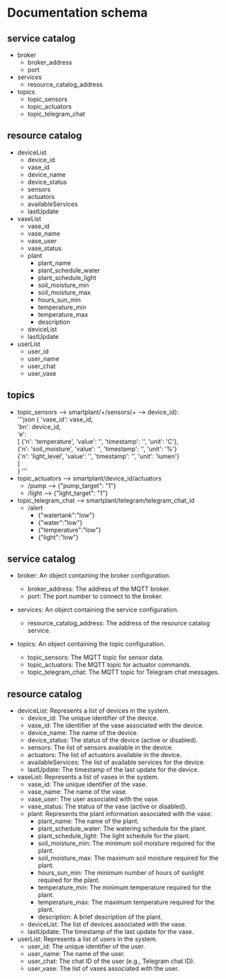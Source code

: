 # Documentation schema

## service catalog
- broker
    - broker_address
    - port
- services
    - resource_catalog_address
- topics
    - topic_sensors
    - topic_actuators
    - topic_telegram_chat

## resource catalog
- deviceList
    - device_id
    - vase_id
    - device_name
    - device_status
    - sensors
    - actuators
    - availableServices
    - lastUpdate
- vaseList
    - vase_id
    - vase_name
    - vase_user
    - vase_status
    - plant
        - plant_name
        - plant_schedule_water
        - plant_schedule_light
        - soil_moisture_min
        - soil_moisture_max
        - hours_sun_min
        - temperature_min
        - temperature_max
        - description
    - deviceList
    - lastUpdate
- userList
    - user_id
    - user_name
    - user_chat
    - user_vase

## topics

- topic_sensors --> smartplant/+/sensors(+ --> device_id):  
'''json
{
    'vase_id': vase_id,  
    'bn': device_id,  
    'e':  
    [
        {'n': 'temperature', 'value': '', 'timestamp': '', 'unit': 'C'},  
        {'n': 'soil_moisture', 'value': '', 'timestamp': '', 'unit': '%'}  
        {'n': 'light_level', 'value': '', 'timestamp': '', 'unit': 'lumen'}  
    ]  
}
'''
- topic_actuators --> smartplant/device_id/actuators
    - /pump --> {"pump_target": "1"}
    - /light --> {"light_target": "1"}
- topic_telegram_chat --> smartplant/telegram/telegram_chat_id
    - /alert 
        - {"watertank":"low"}
        - {"water":"low"}
        - {"temperature":"low"}
        - {"light":"low"}




## service catalog
- broker: An object containing the broker configuration.
    - broker_address: The address of the MQTT broker.
    - port: The port number to connect to the broker.

- services: An object containing the service configuration.
    - resource_catalog_address: The address of the resource catalog service.

- topics: An object containing the topic configuration.
    - topic_sensors: The MQTT topic for sensor data.
    - topic_actuators: The MQTT topic for actuator commands.
    - topic_telegram_chat: The MQTT topic for Telegram chat messages.

## resource catalog
- deviceList: Represents a list of devices in the system.
    - device_id: The unique identifier of the device.
    - vase_id: The identifier of the vase associated with the device.
    - device_name: The name of the device.
    - device_status: The status of the device (active or disabled).
    - sensors: The list of sensors available in the device.
    - actuators: The list of actuators available in the device.
    - availableServices: The list of available services for the device.
    - lastUpdate: The timestamp of the last update for the device.
- vaseList: Represents a list of vases in the system.
    - vase_id: The unique identifier of the vase.
    - vase_name: The name of the vase.
    - vase_user: The user associated with the vase.
    - vase_status: The status of the vase (active or disabled).
    - plant: Represents the plant information associated with the vase.
        - plant_name: The name of the plant.
        - plant_schedule_water: The watering schedule for the plant.
        - plant_schedule_light: The light schedule for the plant.
        - soil_moisture_min: The minimum soil moisture required for the plant.
        - soil_moisture_max: The maximum soil moisture required for the plant.
        - hours_sun_min: The minimum number of hours of sunlight required for the plant.
        - temperature_min: The minimum temperature required for the plant.
        - temperature_max: The maximum temperature required for the plant.
        - description: A brief description of the plant.
    - deviceList: The list of devices associated with the vase.
    - lastUpdate: The timestamp of the last update for the vase.
- userList: Represents a list of users in the system.
    - user_id: The unique identifier of the user.
    - user_name: The name of the user.
    - user_chat: The chat ID of the user (e.g., Telegram chat ID).
    - user_vase: The list of vases associated with the user.